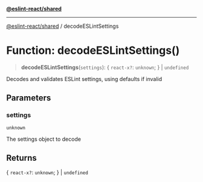 [**@eslint-react/shared**](../README.md)

***

[@eslint-react/shared](../README.md) / decodeESLintSettings

# Function: decodeESLintSettings()

> **decodeESLintSettings**(`settings`): \{ `react-x?`: `unknown`; \} \| `undefined`

Decodes and validates ESLint settings, using defaults if invalid

## Parameters

### settings

`unknown`

The settings object to decode

## Returns

\{ `react-x?`: `unknown`; \} \| `undefined`
